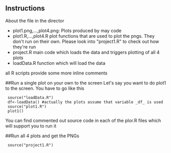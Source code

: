 ## Instructions
About the file in the director
* plot1.png,...,plot4.png: Plots produced by may code
* plot1.R,...,plot4.R plot functions that are used to plot the pngs. They don't run on their own. Please look into "project1.R" to check out how they're run
* project.R main code which loads the data and triggers plotting of all 4 plots
* loadData.R function which will load the data

all R scripts provide some more inline comments

##Run a single plot on your own to the screen
Let's say you want to do plot1 to the screen. You have to go like this

     source("loadData.R")
     df<-loadData() #actually the plots assume that variable _df_ is used
     source("plot1.R")
     plot1()

You can find commented out source code in each of the plor.R files
which will support you to run it	 
	 
##Run all 4 plots and get the PNGs

     source("project1.R")
	 

